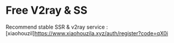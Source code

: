 # Free V2ray & SS


Recommend stable SSR & v2ray service : [xiaohouzil]https://www.xiaohouzila.xyz/auth/register?code=qX0i
